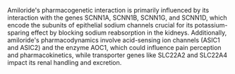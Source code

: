 Amiloride's pharmacogenetic interaction is primarily influenced by its interaction with the genes SCNN1A, SCNN1B, SCNN1G, and SCNN1D, which encode the subunits of epithelial sodium channels crucial for its potassium-sparing effect by blocking sodium reabsorption in the kidneys. Additionally, amiloride's pharmacodynamics involve acid-sensing ion channels (ASIC1 and ASIC2) and the enzyme AOC1, which could influence pain perception and pharmacokinetics, while transporter genes like SLC22A2 and SLC22A4 impact its renal handling and excretion.